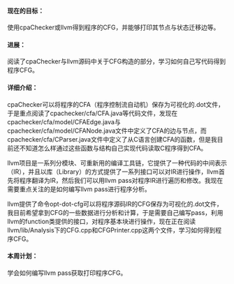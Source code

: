 #### 现在的目标：
使用cpaChecker或llvm得到程序的CFG，并能够打印其节点与状态迁移边等。

#### 进展：
阅读了cpaChecker与llvm源码中关于CFG构造的部分，学习如何自己写代码得到程序CFG。

#### 详细介绍：
cpaChecker可以将程序的CFA（程序控制流自动机）保存为可视化的.dot文件，于是重点阅读了cpachecker/cfa/CFA.java等代码文件，发现在cpachecker/cfa/model/CFAEdge.java与cpachecker/cfa/model/CFANode.java文件中定义了CFA的边与节点，而cpachecker/cfa/CParser.java文件中定义了从C语言创建CFA的函数，但是我目前还不知道怎么样通过这些函数与结构自己实现代码读取C程序得到CFA。

llvm项目是一系列分模块、可重新用的编译工具链，它提供了一种代码的中间表示（IR），并且以库（Library）的方式提供了一系列接口可以对IR进行操作，llvm首先将程序翻译为IR，然后我们可以用llvm pass对程序IR进行遍历和修改。我现在需要重点关注的是如何编写llvm pass进行程序分析。

llvm提供了命令opt-dot-cfg可以将程序源码IR的CFG保存为可视化的.dot文件，我目前希望拿到CFG的一些数据进行分析和计算，于是需要自己编写pass，利用llvm的function类提供的接口，对程序基本块进行操作，现在正在阅读llvm/lib/Analysis下的CFG.cpp和CFGPrinter.cpp这两个文件，学习如何得到程序CFG。

#### 本周计划：
学会如何编写llvm pass获取打印程序CFG。

